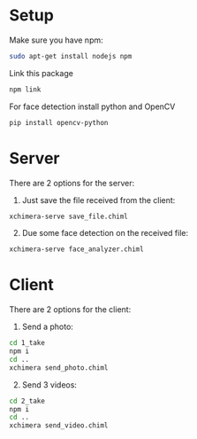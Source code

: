 # Setup

Make sure you have npm:

```bash
sudo apt-get install nodejs npm
```

Link this package

```bash
npm link
```

For face detection install python and OpenCV

```bash
pip install opencv-python
```

# Server

There are 2 options for the server:

1. Just save the file received from the client:

```bash
xchimera-serve save_file.chiml
```

2. Due some face detection on the received file:

```bash
xchimera-serve face_analyzer.chiml
```

# Client

There are 2 options for the client:

1. Send a photo:

```bash
cd 1_take
npm i
cd ..
xchimera send_photo.chiml
```

2. Send 3 videos:

```bash
cd 2_take
npm i
cd ..
xchimera send_video.chiml
```
